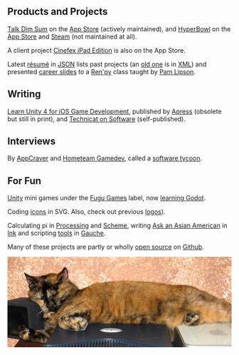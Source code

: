 ## Products and Projects

[Talk Dim Sum](talkdimsum) on the [App Store](https://apps.apple.com/us/app/talk-dim-sum/id953929066) (actively maintained), and [HyperBowl](hyperbowl) on the [App Store](https://apps.apple.com/us/app/hyperbowl/id344209253?ign-mpt=uo%3D8) and [Steam](https://store.steampowered.com/app/847530/HyperBowl/) (not maintained at all).

A client project [Cinefex iPad Edition](https://apps.apple.com/us/app/cinefex/id512379220) is also on the App Store.

Latest [résumé](resume) in [JSON](http://jsonresume.org/) lists past projects (an [old one](resumexml) is in [XML](http://github.com/technicat/resumexml)) and presented [career slides](gamedev-slides) to a [Ren'py](https://www.renpy.org/) class taught by [Pam Lipson](https://www.technologyreview.com/innovator/pamela-lipson/).

## Writing

[Learn Unity 4 for iOS Game Development](learnunity), published by [Apress](https://link.springer.com/book/10.1007/978-1-4302-4876-7) (obsolete but still in print), and [Technicat on Software](technicat-on-software) (self-published).

## Interviews

By [AppCraver](https://www.appcraver.com/phil-chu-talks-about-developing-apps-and-unexpected-successes/) and [Hometeam Gamedev](https://gamedevslikeyou.libsyn.com/phil-chu), called a [software tycoon](https://juhllv.com/software-tycoon-plants-roots-at-juhl/).

## For Fun

[Unity](http://unity3d.com/) mini games under the [Fugu Games](fugugames) label, now [learning Godot](http://github.com/technicat/learngodot).

Coding [icons](http://github.com/technicat/icons) in SVG. Also, check out previous [logos](logos)).
 
Calculating pi in [Processing](processing-pi) and [Scheme](http://github.com/technicat/schemish), writing [Ask an Asian American](aaaa) in [Ink](https://www.inklestudios.com/ink/) and scripting [tools](http://github.com/technicat/schematic) in [Gauche](https://practical-scheme.net/gauche/index.html).

Many of these projects are partly or wholly [open source](http://github.com/technicat/opensource) on [Github](http://github.com/technicat).

![catnap](/images/technicat/photo/halfcat.jpg)                                            





